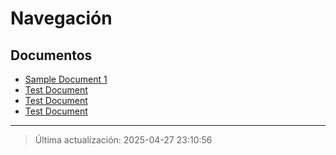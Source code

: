 # Navegación

## Documentos

- [Sample Document 1](document_1.md)
- [Test Document](document_4.md)
- [Test Document](document_5.md)
- [Test Document](document_11.md)

---

> Última actualización: 2025-04-27 23:10:56